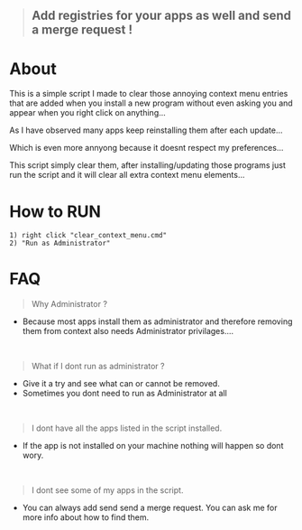 > ## Add registries for your apps as well and send a merge request !
# About
This is a simple script I made to clear those annoying context menu entries that are added when you install a new program without even asking you and appear when you right click on anything...

As I have observed many apps keep reinstalling them after each update...

Which is even more annyong because it doesnt respect my preferences...

This script simply clear them, after installing/updating those programs just run the script and it will clear all extra context menu elements...

# How to RUN
```
1) right click "clear_context_menu.cmd"
2) "Run as Administrator"
```

# FAQ
> Why Administrator ?
- Because most apps install them as administrator and therefore removing them from context also needs Administrator privilages....

<br>

> What if I dont run as administrator ?
- Give it a try and see what can or cannot be removed.
- Sometimes you dont need to run as Administrator at all

<br>

> I dont have all the apps listed in the script installed.
- If the app is not installed on your machine nothing will happen so dont wory.


<br>

> I dont see some of my apps in the script.
- You can always add send send a merge request. You can ask me for more info about how to find them.
